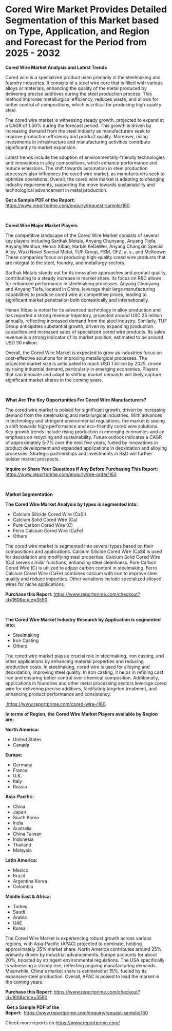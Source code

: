 <p><h1>Cored Wire Market Provides Detailed Segmentation of this Market based on Type, Application, and Region and Forecast for the Period from 2025 - 2032</h1></p><p><strong>Cored Wire Market Analysis and Latest Trends</strong></p>
<p><p>Cored wire is a specialized product used primarily in the steelmaking and foundry industries. It consists of a steel wire core that is filled with various alloys or materials, enhancing the quality of the metal produced by delivering precise additives during the steel production process. This method improves metallurgical efficiency, reduces waste, and allows for better control of compositions, which is critical for producing high-quality steel.</p><p>The cored wire market is witnessing steady growth, projected to expand at a CAGR of 1.50% during the forecast period. This growth is driven by increasing demand from the steel industry as manufacturers seek to improve production efficiency and product quality. Moreover, rising investments in infrastructure and manufacturing activities contribute significantly to market expansion. </p><p>Latest trends include the adoption of environmentally-friendly technologies and innovations in alloy compositions, which enhance performance and reduce emissions. The shift towards automation in steel production processes also influences the cored wire market, as manufacturers seek to optimize operations. Overall, the cored wire market is adapting to changing industry requirements, supporting the move towards sustainability and technological advancement in metal production.</p></p>
<p><strong>Get a Sample PDF of the Report:&nbsp;</strong> <a href="https://www.reportprime.com/enquiry/request-sample/160?utm_campaign=3016&utm_medium=2&utm_source=Github&utm_content=ia&utm_term=18032025&utm_id=cored-wire">https://www.reportprime.com/enquiry/request-sample/160</a></p>
<p>&nbsp;</p>
<p><strong>Cored Wire Major Market Players</strong></p>
<p><p>The competitive landscape of the Cored Wire Market consists of several key players including Sarthak Metals, Anyang Chunyang, Anyang Tiefa, Anyang Wanhua, Henan Xibao, Harbin KeDeWei, Anyang Changxin Special Alloy, Wuxi Novel Special Metal, TUF Group, FSM, OFZ, a. s., and McKeown. These companies focus on producing high-quality cored wire products that are integral to the steel, foundry, and metallurgy sectors.</p><p>Sarthak Metals stands out for its innovative approaches and product quality, contributing to a steady increase in market share. Its focus on R&D allows for enhanced performance in steelmaking processes. Anyang Chunyang and Anyang Tiefa, located in China, leverage their large manufacturing capabilities to produce cored wire at competitive prices, leading to significant market penetration both domestically and internationally.</p><p>Henan Xibao is noted for its advanced technology in alloy production and has reported a strong revenue trajectory, projected around USD 25 million annually, reflecting increased demand from the steel industry. Similarly, TUF Group anticipates substantial growth, driven by expanding production capacities and increased sales of specialized cored wire products. Its sales revenue is a strong indicator of its market position, estimated to be around USD 30 million.</p><p>Overall, the Cored Wire Market is expected to grow as industries focus on cost-effective solutions for improving metallurgical processes. The projected market size is anticipated to reach USD 1 billion by 2025, driven by rising industrial demand, particularly in emerging economies. Players that can innovate and adapt to shifting market demands will likely capture significant market shares in the coming years.</p></p>
<p>&nbsp;</p>
<p><strong>What Are The Key Opportunities For Cored Wire Manufacturers?</strong></p>
<p><p>The cored wire market is poised for significant growth, driven by increasing demand from the steelmaking and metallurgical industries. With advances in technology and stringent environmental regulations, the market is seeing a shift towards high-performance and eco-friendly cored wire solutions. Key growth trends include rising production in emerging economies and an emphasis on recycling and sustainability. Future outlook indicates a CAGR of approximately 5-7% over the next five years, fueled by innovations in product development and expanded applications in deoxidation and alloying processes. Strategic partnerships and investments in R&D will further bolster market prospects.</p></p>
<p><strong>Inquire or Share Your Questions If Any Before Purchasing This Report:</strong> <a href="https://www.reportprime.com/enquiry/pre-order/160?utm_campaign=3016&utm_medium=2&utm_source=Github&utm_content=ia&utm_term=18032025&utm_id=cored-wire">https://www.reportprime.com/enquiry/pre-order/160</a></p>
<p>&nbsp;</p>
<p><strong>Market Segmentation</strong></p>
<p><strong>The Cored Wire Market Analysis by types is segmented into:</strong></p>
<p><ul><li>Calcium Silicide Cored Wire (CaSi)</li><li>Calcium Solid Cored Wire (Ca)</li><li>Pure Carbon Cored Wire (C)</li><li>Ferro Calcium Cored Wire (CaFe)</li><li>Others</li></ul></p>
<p><p>The cored wire market is segmented into several types based on their compositions and applications. Calcium Silicide Cored Wire (CaSi) is used for deoxidation and modifying steel properties. Calcium Solid Cored Wire (Ca) serves similar functions, enhancing steel cleanliness. Pure Carbon Cored Wire (C) is utilized to adjust carbon content in steelmaking. Ferro Calcium Cored Wire (CaFe) combines calcium with iron to improve steel quality and reduce impurities. Other variations include specialized alloyed wires for niche applications.</p></p>
<p><strong>Purchase this Report:&nbsp;</strong><a href="https://www.reportprime.com/checkout?id=160&price=3590&utm_campaign=3016&utm_medium=2&utm_source=Github&utm_content=ia&utm_term=18032025&utm_id=cored-wire">https://www.reportprime.com/checkout?id=160&price=3590</a></p>
<p>&nbsp;</p>
<p><strong>The Cored Wire Market Industry Research by Application is segmented into:</strong></p>
<p><ul><li>Steelmaking</li><li>Iron Casting</li><li>Others</li></ul></p>
<p><p>The cored wire market plays a crucial role in steelmaking, iron casting, and other applications by enhancing material properties and reducing production costs. In steelmaking, cored wire is used for alloying and deoxidation, improving steel quality. In iron casting, it helps in refining cast iron and ensuring better control over chemical composition. Additionally, applications in foundries and other metal processing sectors leverage cored wire for delivering precise additives, facilitating targeted treatment, and enhancing product performance and consistency.</p></p>
<p><a href="https://www.reportprime.com/cored-wire-r160?utm_campaign=3016&utm_medium=2&utm_source=Github&utm_content=ia&utm_term=18032025&utm_id=cored-wire">&nbsp;https://www.reportprime.com/cored-wire-r160</a></p>
<p><strong>In terms of Region, the Cored Wire Market Players available by Region are:</strong></p>
<p>
    <p> <strong> North America: </strong>
        <ul>
            <li>United States</li>
            <li>Canada</li>
        </ul>
        </p> 
    <p> <strong> Europe: </strong>
        <ul>
            <li>Germany</li>
            <li>France</li>
            <li>U.K.</li>
            <li>Italy</li>
            <li>Russia</li>
        </ul>
        </p> 
    <p> <strong> Asia-Pacific: </strong>
        <ul>
            <li>China</li>
            <li>Japan</li>
            <li>South Korea</li>
            <li>India</li>
            <li>Australia</li>
            <li>China Taiwan</li>
            <li>Indonesia</li>
            <li>Thailand</li>
            <li>Malaysia</li>
        </ul>
        </p> 
    <p> <strong> Latin America: </strong>
        <ul>
            <li>Mexico</li>
            <li>Brazil</li>
            <li>Argentina Korea</li>
            <li>Colombia</li>
        </ul>
        </p> 
    <p> <strong> Middle East & Africa: </strong>
        <ul>
            <li>Turkey</li>
            <li>Saudi</li>
            <li>Arabia</li>
            <li>UAE</li>
            <li>Korea</li>
        </ul>
    </p>
    </p>
<p><p>The Cored Wire Market is experiencing robust growth across various regions, with Asia-Pacific (APAC) projected to dominate, holding approximately 35% market share. North America contributes around 25%, primarily driven by industrial advancements. Europe accounts for about 20%, boosted by stringent environmental regulations. The USA specifically is witnessing a steady rise, reflecting ongoing manufacturing demands. Meanwhile, China's market share is estimated at 15%, fueled by its expansive steel production. Overall, APAC is poised to lead the market in the coming years.</p></p>
<p><strong>Purchase this Report: </strong><a href="https://www.reportprime.com/checkout?id=160&price=3590&utm_campaign=3016&utm_medium=2&utm_source=Github&utm_content=ia&utm_term=18032025&utm_id=cored-wire">https://www.reportprime.com/checkout?id=160&price=3590</a></p>
<p>&nbsp;<strong>Get a Sample PDF of the Report:&nbsp;&nbsp;</strong><a href="https://www.reportprime.com/enquiry/request-sample/160?utm_campaign=3016&utm_medium=2&utm_source=Github&utm_content=ia&utm_term=18032025&utm_id=cored-wire">https://www.reportprime.com/enquiry/request-sample/160</a></p>
<p><strong></strong></p>
<p>Check more reports on <a href="https://www.reportprime.com/?utm_campaign=3016&utm_medium=2&utm_source=Github&utm_content=ia&utm_term=18032025&utm_id=cored-wire">https://www.reportprime.com/</a></p>
